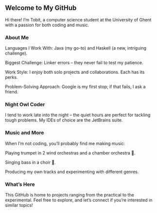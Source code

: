 ## Welcome to My GitHub

Hi there! I’m Tobit, a computer science student at the University of Ghent with a passion for both coding and music.

### About Me

Languages I Work With: Java (my go-to) and Haskell (a new, intriguing challenge).

Biggest Challenge: Linker errors – they never fail to test my patience.

Work Style: I enjoy both solo projects and collaborations. Each has its perks.

Problem-Solving Approach: Google is my first stop; if that fails, I ask a friend.


### Night Owl Coder

I tend to work late into the night – the quiet hours are perfect for tackling tough problems. My IDEs of choice are the JetBrains suite.

### Music and More

When I’m not coding, you’ll probably find me making music:

Playing trumpet in 2 wind orchestras and a chamber orchestra 🎺.

Singing bass in a choir 🎤.

Producing my own tracks and experimenting with different genres.


### What’s Here

This GitHub is home to projects ranging from the practical to the experimental. Feel free to explore, and let’s connect if you’re interested in similar topics!